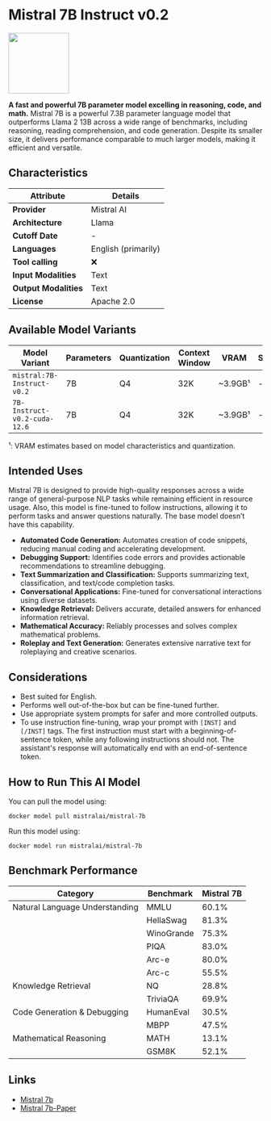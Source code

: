 # Mistral 7B Instruct v0.2

<img src="https://upload.wikimedia.org/wikipedia/commons/e/e6/Mistral_AI_logo_%282025%E2%80%93%29.svg" width="120" />

**A fast and powerful 7B parameter model excelling in reasoning, code, and math.**
Mistral 7B is a powerful 7.3B parameter language model that outperforms Llama 2 13B across a wide range of benchmarks, including reasoning, reading comprehension, and code generation. Despite its smaller size, it delivers performance comparable to much larger models, making it efficient and versatile.

## Characteristics

| Attribute             | Details                          |
|----------------------|-----------------------------------|
| **Provider**          | Mistral AI                       |
| **Architecture**      | Llama                            |
| **Cutoff Date**       | -                                |
| **Languages**         | English (primarily)              |
| **Tool calling**      | ❌                               |
| **Input Modalities**  | Text                             |
| **Output Modalities** | Text                             |
| **License**           | Apache 2.0                       |

## Available Model Variants

| Model Variant                | Parameters | Quantization | Context Window | VRAM      | Size   | Download |
|----------------------------- |----------- |------------- |----------------|-----------|--------|----------|
| `mistral:7B-Instruct-v0.2`   | 7B         | Q4           | 32K            | ~3.9GB¹   | -      | [Link](https://hub.docker.com/layers/ai/mistral/7B-Instruct-v0.2/images/sha256-0f4a054f45ccd7ceed379c8612afb20accd4c406ebcf3ddf5f1873acbb3011bc) |
| `7B-Instruct-v0.2-cuda-12.6` | 7B         | Q4           | 32K            | ~3.9GB¹   | -      | [Link](https://hub.docker.com/layers/ai/mistral/7B-Instruct-v0.2-cuda-12.6/images/sha256-0f4a054f45ccd7ceed379c8612afb20accd4c406ebcf3ddf5f1873acbb3011bc) |
¹: VRAM estimates based on model characteristics and quantization.

## Intended Uses

Mistral 7B is designed to provide high-quality responses across a wide range of general-purpose NLP tasks while remaining efficient in resource usage.
Also, this model is fine-tuned to follow instructions, allowing it to perform tasks and answer questions naturally. The base model doesn’t have this capability.

- **Automated Code Generation:** Automates creation of code snippets, reducing manual coding and accelerating development.
- **Debugging Support:** Identifies code errors and provides actionable recommendations to streamline debugging.
- **Text Summarization and Classification:** Supports summarizing text, classification, and text/code completion tasks.
- **Conversational Applications:** Fine-tuned for conversational interactions using diverse datasets.
- **Knowledge Retrieval:** Delivers accurate, detailed answers for enhanced information retrieval.
- **Mathematical Accuracy:** Reliably processes and solves complex mathematical problems.
- **Roleplay and Text Generation:** Generates extensive narrative text for roleplaying and creative scenarios.

## Considerations

- Best suited for English.
- Performs well out-of-the-box but can be fine-tuned further.
- Use appropriate system prompts for safer and more controlled outputs.
- To use instruction fine-tuning, wrap your prompt with `[INST]` and `[/INST]` tags. The first instruction must start with a beginning-of-sentence token, while any following instructions should not. The assistant's response will automatically end with an end-of-sentence token. 

## How to Run This AI Model

You can pull the model using:

```
docker model pull mistralai/mistral-7b
```

Run this model using:

```
docker model run mistralai/mistral-7b
```

## Benchmark Performance


| Category                       | Benchmark  | Mistral 7B |
|--------------------------------|------------|------------|
| Natural Language Understanding | MMLU       | 60.1%      |
|                                | HellaSwag  | 81.3%      |
|                                | WinoGrande | 75.3%      |
|                                | PIQA       | 83.0%      |
|                                | Arc-e      | 80.0%      |
|                                | Arc-c      | 55.5%      |
| Knowledge Retrieval            | NQ         | 28.8%      |
|                                |TriviaQA    | 69.9%      |
| Code Generation & Debugging    | HumanEval  | 30.5%      |
|                                | MBPP       | 47.5%      |
| Mathematical Reasoning         | MATH       | 13.1%      |
|                                | GSM8K      | 52.1%      |

## Links
* [Mistral 7b](https://mistral.ai/news/announcing-mistral-7b)
* [Mistral 7b-Paper](https://arxiv.org/abs/2310.06825)